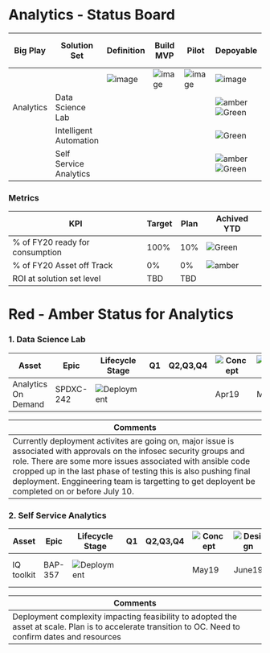 # Analytics - Status Board



| Big Play      | Solution Set    | Definition      | Build MVP       | Pilot           | Depoyable       | End of Life | Impact |       |
| --------------| --------------- | ----------------| --------------  | ----------------| ----------------| ----------- | -------|------ |
|               |                 |![image](rag.png)|![image](rag.png)|![image](rag.png)|![image](rag.png)|             | Q1     | Potential (Q2,Q3,Q4)|
|Analytics      |Data Science Lab |                 |                 |                 |![amber](1a.png)![Green](7g.png)|||||    
|               |Intelligent Automation|            |                 |                 |![Green](2g.png)|              |       |    | |
|               |Self Service Analytics||||![amber](1a.png)![Green](8g.png)|||||

### Metrics

| KPI                             | Target | Plan | Achived YTD         |
|---------------------------------|--------|------|---------------------|
| % of FY20 ready for consumption | 100%   | 10%  | ![Green](90kpi.png) |
|% of FY20 Asset off Track        | 0%     | 0%   | ![amber](10kpi.png) |
|ROI at solution set level        | TBD    | TBD  |                     |

# Red - Amber Status for Analytics


### 1. Data Science Lab

| Asset               | Epic      | Lifecycle Stage                   | Q1 | Q2,Q3,Q4 | ![Concept](Concept.png) | ![Design](Design.png) | ![Build](Build.png) | ![Pilot](Pilot.png) | ![Deploy](Deploy.png) |
|---------------------|-----------|-----------------------------------|----|-----------|------------------------|---------------------|---------------------|--------------------|------------------------|
| Analytics On Demand | SPDXC-242 | ![Deployment](AmberDeployment.png)|    |            |Apr19                   |May19             |May19 - June19     |June19               |July19                 |

|Comments|
|--------|
|Currently deployment activites are going on, major issue is associated with approvals on the infosec security groups and role. There are some more issues associated with ansible code cropped up in the last phase of testing this is also pushing final deployment. Enggineering team is targetting to get deployent be completed on or before July 10.|


### 2. Self Service Analytics

| Asset               | Epic      | Lifecycle Stage                   | Q1 | Q2,Q3,Q4 | ![Concept](Concept.png) | ![Design](Design.png) | ![Build](Build.png) | ![Pilot](Pilot.png) | ![Deploy](Deploy.png) |
|---------------------|-----------|-----------------------------------|----|-----------|------------------------|---------------------|---------------------|--------------------|------------------------|
|IQ toolkit           | BAP-357   | ![Deployment](AmberDeployment.png) |    |          |May19                    |June19             |June19 - July19|July19 - Aug19          |                        |

|Comments|
|--------|
|Deployment complexity impacting feasibility to adopted the asset at scale. Plan is to accelerate transition to OC. Need to confirm dates and resources|


